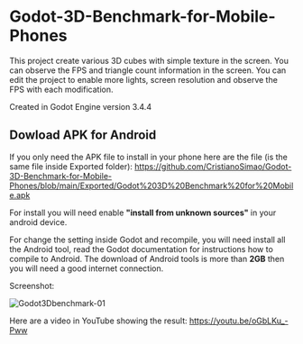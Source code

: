 # Godot-3D-Benchmark-for-Mobile-Phones
This project create various 3D cubes with simple texture in the screen. You can observe the FPS and triangle count information in the screen. You can edit the project to enable more lights, screen resolution and observe the FPS with each modification.

Created in Godot Engine version 3.4.4

## Dowload APK for Android
If you only need the APK file to install in your phone here are the file (is the same file inside Exported folder):
https://github.com/CristianoSimao/Godot-3D-Benchmark-for-Mobile-Phones/blob/main/Exported/Godot%203D%20Benchmark%20for%20Mobile.apk

For install you will need enable **"install from unknown sources"** in your android device.

For change the setting inside Godot and recompile, you will need install all the Android tool, read the Godot documentation for instructions how to compile to Android. The download of Android tools is more than **2GB** then you will need a good internet connection.

Screenshot:

![Godot3Dbenchmark-01](https://user-images.githubusercontent.com/40866219/187093272-419510e7-6aff-47f1-8bf0-e974a5d126e0.jpg)

Here are a video in YouTube showing the result:
https://youtu.be/oGbLKu_-Pww

